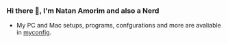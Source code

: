 ### Hi there 👋, I'm Natan Amorim and also a Nerd

- My PC and Mac setups, programs, confgurations and more are avaliable in [myconfig](https://github.com/NatanAmorim/myconfig).
<!--
**NatanAmorim/NatanAmorim** is a ✨ _special_ ✨ repository because its `README.md` (this file) appears on your GitHub profile.

Here are some ideas to get you started:

- 🔭 I’m currently working on ...
- 🌱 I’m currently learning ...
- 👯 I’m looking to collaborate on ...
- 🤔 I’m looking for help with ...
- 💬 Ask me about ...
- 📫 How to reach me: ...
- 😄 Pronouns: ...
- ⚡ Fun fact: ...
-->
